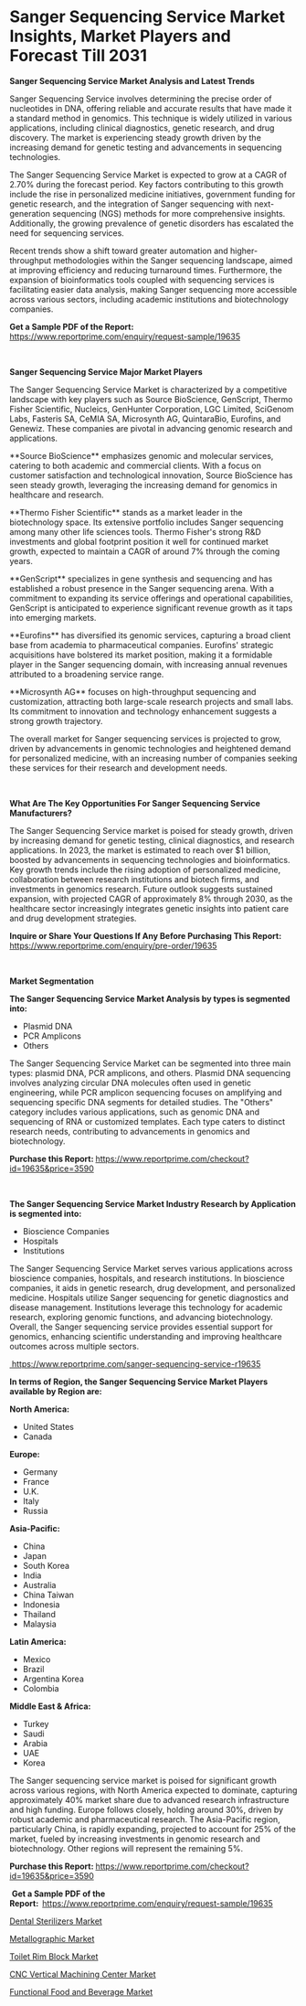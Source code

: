 <p><h1>Sanger Sequencing Service Market Insights, Market Players and Forecast Till 2031</h1></p><p><strong>Sanger Sequencing Service Market Analysis and Latest Trends</strong></p>
<p><p>Sanger Sequencing Service involves determining the precise order of nucleotides in DNA, offering reliable and accurate results that have made it a standard method in genomics. This technique is widely utilized in various applications, including clinical diagnostics, genetic research, and drug discovery. The market is experiencing steady growth driven by the increasing demand for genetic testing and advancements in sequencing technologies.</p><p>The Sanger Sequencing Service Market is expected to grow at a CAGR of 2.70% during the forecast period. Key factors contributing to this growth include the rise in personalized medicine initiatives, government funding for genetic research, and the integration of Sanger sequencing with next-generation sequencing (NGS) methods for more comprehensive insights. Additionally, the growing prevalence of genetic disorders has escalated the need for sequencing services.</p><p>Recent trends show a shift toward greater automation and higher-throughput methodologies within the Sanger sequencing landscape, aimed at improving efficiency and reducing turnaround times. Furthermore, the expansion of bioinformatics tools coupled with sequencing services is facilitating easier data analysis, making Sanger sequencing more accessible across various sectors, including academic institutions and biotechnology companies.</p></p>
<p><strong>Get a Sample PDF of the Report:&nbsp;</strong> <a href="https://www.reportprime.com/enquiry/request-sample/19635?utm_campaign=63&utm_medium=2&utm_source=Github&utm_content=ia&utm_term=02122024&utm_id=sanger-sequencing-service">https://www.reportprime.com/enquiry/request-sample/19635</a></p>
<p>&nbsp;</p>
<p><strong>Sanger Sequencing Service Major Market Players</strong></p>
<p><p>The Sanger Sequencing Service Market is characterized by a competitive landscape with key players such as Source BioScience, GenScript, Thermo Fisher Scientific, Nucleics, GenHunter Corporation, LGC Limited, SciGenom Labs, Fasteris SA, CeMIA SA, Microsynth AG, QuintaraBio, Eurofins, and Genewiz. These companies are pivotal in advancing genomic research and applications.</p><p>**Source BioScience** emphasizes genomic and molecular services, catering to both academic and commercial clients. With a focus on customer satisfaction and technological innovation, Source BioScience has seen steady growth, leveraging the increasing demand for genomics in healthcare and research.</p><p>**Thermo Fisher Scientific** stands as a market leader in the biotechnology space. Its extensive portfolio includes Sanger sequencing among many other life sciences tools. Thermo Fisher's strong R&D investments and global footprint position it well for continued market growth, expected to maintain a CAGR of around 7% through the coming years.</p><p>**GenScript** specializes in gene synthesis and sequencing and has established a robust presence in the Sanger sequencing arena. With a commitment to expanding its service offerings and operational capabilities, GenScript is anticipated to experience significant revenue growth as it taps into emerging markets.</p><p>**Eurofins** has diversified its genomic services, capturing a broad client base from academia to pharmaceutical companies. Eurofins' strategic acquisitions have bolstered its market position, making it a formidable player in the Sanger sequencing domain, with increasing annual revenues attributed to a broadening service range.</p><p>**Microsynth AG** focuses on high-throughput sequencing and customization, attracting both large-scale research projects and small labs. Its commitment to innovation and technology enhancement suggests a strong growth trajectory.</p><p>The overall market for Sanger sequencing services is projected to grow, driven by advancements in genomic technologies and heightened demand for personalized medicine, with an increasing number of companies seeking these services for their research and development needs.</p></p>
<p>&nbsp;</p>
<p><strong>What Are The Key Opportunities For Sanger Sequencing Service Manufacturers?</strong></p>
<p><p>The Sanger Sequencing Service market is poised for steady growth, driven by increasing demand for genetic testing, clinical diagnostics, and research applications. In 2023, the market is estimated to reach over $1 billion, boosted by advancements in sequencing technologies and bioinformatics. Key growth trends include the rising adoption of personalized medicine, collaboration between research institutions and biotech firms, and investments in genomics research. Future outlook suggests sustained expansion, with projected CAGR of approximately 8% through 2030, as the healthcare sector increasingly integrates genetic insights into patient care and drug development strategies.</p></p>
<p><strong>Inquire or Share Your Questions If Any Before Purchasing This Report:</strong> <a href="https://www.reportprime.com/enquiry/pre-order/19635?utm_campaign=63&utm_medium=2&utm_source=Github&utm_content=ia&utm_term=02122024&utm_id=sanger-sequencing-service">https://www.reportprime.com/enquiry/pre-order/19635</a></p>
<p>&nbsp;</p>
<p><strong>Market Segmentation</strong></p>
<p><strong>The Sanger Sequencing Service Market Analysis by types is segmented into:</strong></p>
<p><ul><li>Plasmid DNA</li><li>PCR Amplicons</li><li>Others</li></ul></p>
<p><p>The Sanger Sequencing Service Market can be segmented into three main types: plasmid DNA, PCR amplicons, and others. Plasmid DNA sequencing involves analyzing circular DNA molecules often used in genetic engineering, while PCR amplicon sequencing focuses on amplifying and sequencing specific DNA segments for detailed studies. The "Others" category includes various applications, such as genomic DNA and sequencing of RNA or customized templates. Each type caters to distinct research needs, contributing to advancements in genomics and biotechnology.</p></p>
<p><strong>Purchase this Report:&nbsp;</strong><a href="https://www.reportprime.com/checkout?id=19635&price=3590&utm_campaign=63&utm_medium=2&utm_source=Github&utm_content=ia&utm_term=02122024&utm_id=sanger-sequencing-service">https://www.reportprime.com/checkout?id=19635&price=3590</a></p>
<p>&nbsp;</p>
<p><strong>The Sanger Sequencing Service Market Industry Research by Application is segmented into:</strong></p>
<p><ul><li>Bioscience Companies</li><li>Hospitals</li><li>Institutions</li></ul></p>
<p><p>The Sanger Sequencing Service Market serves various applications across bioscience companies, hospitals, and research institutions. In bioscience companies, it aids in genetic research, drug development, and personalized medicine. Hospitals utilize Sanger sequencing for genetic diagnostics and disease management. Institutions leverage this technology for academic research, exploring genomic functions, and advancing biotechnology. Overall, the Sanger sequencing service provides essential support for genomics, enhancing scientific understanding and improving healthcare outcomes across multiple sectors.</p></p>
<p><a href="https://www.reportprime.com/sanger-sequencing-service-r19635?utm_campaign=63&utm_medium=2&utm_source=Github&utm_content=ia&utm_term=02122024&utm_id=sanger-sequencing-service">&nbsp;https://www.reportprime.com/sanger-sequencing-service-r19635</a></p>
<p><strong>In terms of Region, the Sanger Sequencing Service Market Players available by Region are:</strong></p>
<p>
    <p> <strong> North America: </strong>
        <ul>
            <li>United States</li>
            <li>Canada</li>
        </ul>
        </p> 
    <p> <strong> Europe: </strong>
        <ul>
            <li>Germany</li>
            <li>France</li>
            <li>U.K.</li>
            <li>Italy</li>
            <li>Russia</li>
        </ul>
        </p> 
    <p> <strong> Asia-Pacific: </strong>
        <ul>
            <li>China</li>
            <li>Japan</li>
            <li>South Korea</li>
            <li>India</li>
            <li>Australia</li>
            <li>China Taiwan</li>
            <li>Indonesia</li>
            <li>Thailand</li>
            <li>Malaysia</li>
        </ul>
        </p> 
    <p> <strong> Latin America: </strong>
        <ul>
            <li>Mexico</li>
            <li>Brazil</li>
            <li>Argentina Korea</li>
            <li>Colombia</li>
        </ul>
        </p> 
    <p> <strong> Middle East & Africa: </strong>
        <ul>
            <li>Turkey</li>
            <li>Saudi</li>
            <li>Arabia</li>
            <li>UAE</li>
            <li>Korea</li>
        </ul>
    </p>
    </p>
<p><p>The Sanger sequencing service market is poised for significant growth across various regions, with North America expected to dominate, capturing approximately 40% market share due to advanced research infrastructure and high funding. Europe follows closely, holding around 30%, driven by robust academic and pharmaceutical research. The Asia-Pacific region, particularly China, is rapidly expanding, projected to account for 25% of the market, fueled by increasing investments in genomic research and biotechnology. Other regions will represent the remaining 5%.</p></p>
<p><strong>Purchase this Report: </strong><a href="https://www.reportprime.com/checkout?id=19635&price=3590&utm_campaign=63&utm_medium=2&utm_source=Github&utm_content=ia&utm_term=02122024&utm_id=sanger-sequencing-service">https://www.reportprime.com/checkout?id=19635&price=3590</a></p>
<p>&nbsp;<strong>Get a Sample PDF of the Report:&nbsp;&nbsp;</strong><a href="https://www.reportprime.com/enquiry/request-sample/19635?utm_campaign=63&utm_medium=2&utm_source=Github&utm_content=ia&utm_term=02122024&utm_id=sanger-sequencing-service">https://www.reportprime.com/enquiry/request-sample/19635</a></p>
<p><strong></strong></p>
<p><p><a href="https://github.com/JubayerMia832/Market-Research-Report-List-1/blob/main/dental-sterilizers-market.md?utm_campaign=63&utm_medium=2&utm_source=Github&utm_content=ia&utm_term=02122024&utm_id=sanger-sequencing-service">Dental Sterilizers Market</a></p><p><a href="https://issuu.com/reportprime-2/docs/metallographic-market-size-2030.pptx?utm_campaign=63&utm_medium=2&utm_source=Github&utm_content=ia&utm_term=02122024&utm_id=sanger-sequencing-service">Metallographic Market</a></p><p><a href="https://issuu.com/reportprime-2/docs/toilet-rim-block-market-size-2030.pptx?utm_campaign=63&utm_medium=2&utm_source=Github&utm_content=ia&utm_term=02122024&utm_id=sanger-sequencing-service">Toilet Rim Block Market</a></p><p><a href="https://www.linkedin.com/pulse/cnc-vertical-machining-center-demand-sales-growth-forecasts-w3ate?utm_campaign=63&utm_medium=2&utm_source=Github&utm_content=ia&utm_term=02122024&utm_id=sanger-sequencing-service">CNC Vertical Machining Center Market</a></p><p><a href="https://www.linkedin.com/pulse/global-overview-functional-food-beverage-market-revenue-share-e22sf?utm_campaign=63&utm_medium=2&utm_source=Github&utm_content=ia&utm_term=02122024&utm_id=sanger-sequencing-service">Functional Food and Beverage Market</a></p></p>